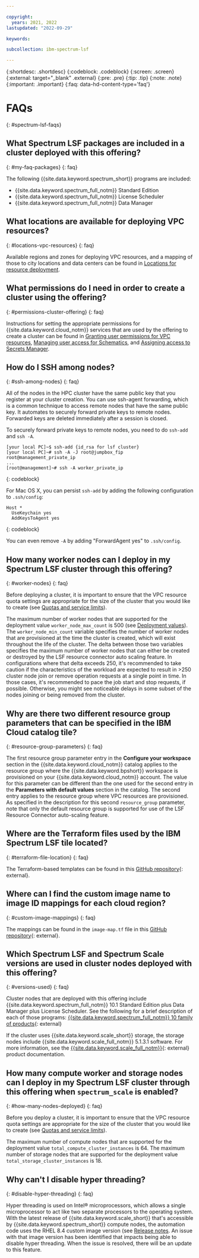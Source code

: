 ```yaml
---

copyright:
  years: 2021, 2022
lastupdated: "2022-09-29"

keywords: 

subcollection: ibm-spectrum-lsf

---
```


{:shortdesc: .shortdesc}
{:codeblock: .codeblock}
{:screen: .screen}
{:external: target="_blank" .external}
{:pre: .pre}
{:tip: .tip}
{:note: .note}
{:important: .important}
{:faq: data-hd-content-type='faq'}

# FAQs
{: #spectrum-lsf-faqs}

## What Spectrum LSF packages are included in a cluster deployed with this offering?
{: #my-faq-packages}
{: faq}

The following {{site.data.keyword.spectrum_short}} programs are included:
* {{site.data.keyword.spectrum_full_notm}} Standard Edition
* {{site.data.keyword.spectrum_full_notm}} License Scheduler
* {{site.data.keyword.spectrum_full_notm}} Data Manager

## What locations are available for deploying VPC resources?
{: #locations-vpc-resources}
{: faq}

Available regions and zones for deploying VPC resources, and a mapping of those to city locations and data centers can be found in [Locations for resource deployment](/docs/overview?topic=overview-locations).

## What permissions do I need in order to create a cluster using the offering?
{: #permissions-cluster-offering}
{: faq}

Instructions for setting the appropriate permissions for {{site.data.keyword.cloud_notm}} services that are used by the offering to create a cluster can be found in [Granting user permissions for VPC resources](/docs/vpc?topic=vpc-managing-user-permissions-for-vpc-resources), [Managing user access for Schematics](/docs/schematics?topic=schematics-access), and [Assigning access to Secrets Manager](/docs/secrets-manager?topic=secrets-manager-assign-access).

## How do I SSH among nodes?
{: #ssh-among-nodes}
{: faq}

All of the nodes in the HPC cluster have the same public key that you register at your cluster creation. You can use ssh-agent forwarding, which is a common technique to access remote nodes that have the same public key. It automates to securely forward private keys to remote nodes. Forwarded keys are deleted immediately after a session is closed.

To securely forward private keys to remote nodes, you need to do `ssh-add` and `ssh -A`.

```
[your local PC]~$ ssh-add {id_rsa for lsf cluster}
[your local PC]~# ssh -A -J root@jumpbox_fip root@management_private_ip
...
[root@management]~# ssh -A worker_private_ip
```
{: codeblock}

For Mac OS X, you can persist `ssh-add` by adding the following configuration to `.ssh/config`:

```
Host *
  UseKeychain yes
  AddKeysToAgent yes
```
{: codeblock}

You can even remove `-A` by adding "ForwardAgent yes" to `.ssh/config`.

## How many worker nodes can I deploy in my Spectrum LSF cluster through this offering?
{: #worker-nodes}
{: faq}

Before deploying a cluster, it is important to ensure that the VPC resource quota settings are appropriate for the size of the cluster that you would like to create (see [Quotas and service limits](/docs/vpc?topic=vpc-quotas)).

The maximum number of worker nodes that are supported for the deployment value `worker_node_max_count` is 500 (see [Deployment values](/docs/ibm-spectrum-lsf?topic=ibm-spectrum-lsf-deployment-values)). The `worker_node_min_count` variable specifies the number of worker nodes that are provisioned at the time the cluster is created, which will exist throughout the life of the cluster. The delta between those two variables specifies the maximum number of worker nodes that can either be created or destroyed by the LSF resource connector auto scaling feature. In configurations where that delta exceeds 250, it's recommended to take caution if the characteristics of the workload are expected to result in >250 cluster node join or remove operation requests at a single point in time. In those cases, it's recommended to pace the job start and stop requests, if possible. Otherwise, you might see noticeable delays in some subset of the nodes joining or being removed from the cluster.

## Why are there two different resource group parameters that can be specified in the IBM Cloud catalog tile?
{: #resource-group-parameters}
{: faq}

The first resource group parameter entry in the **Configure your workspace** section in the {{site.data.keyword.cloud_notm}} catalog applies to the resource group where the {{site.data.keyword.bpshort}} workspace is provisioned on your {{site.data.keyword.cloud_notm}} account. The value for this parameter can be different than the one used for the second entry in the **Parameters with default values** section in the catalog. The second entry applies to the resource group where VPC resources are provisioned. As specified in the description for this second `resource_group` parameter, note that only the default resource group is supported for use of the LSF Resource Connector auto-scaling feature.

## Where are the Terraform files used by the IBM Spectrum LSF tile located?
{: #terraform-file-location}
{: faq}

The Terraform-based templates can be found in this [GitHub repository](https://github.com/IBM-Cloud/hpc-cluster-lsf){: external}.

## Where can I find the custom image name to image ID mappings for each cloud region?
{: #custom-image-mappings}
{: faq}

The mappings can be found in the `image-map.tf` file in this [GitHub repository](https://github.com/IBM-Cloud/hpc-cluster-lsf){: external}.

## Which Spectrum LSF and Spectrum Scale versions are used in cluster nodes deployed with this offering?
{: #versions-used}
{: faq}

Cluster nodes that are deployed with this offering include {{site.data.keyword.spectrum_full_notm}} 10.1 Standard Edition plus Data Manager plus License Scheduler. See the following for a brief description of each of those programs: [{{site.data.keyword.spectrum_full_notm}} 10 family of products](https://www.ibm.com/common/ssi/ShowDoc.wss?docURL=/common/ssi/rep_ca/4/897/ENUS220-174/index.html&lang=en&request_locale=en){: external}

If the cluster uses {{site.data.keyword.scale_short}} storage, the storage nodes include {{site.data.keyword.scale_full_notm}} 5.1.3.1 software. For more information, see the [{{site.data.keyword.scale_full_notm}}](https://www.ibm.com/docs/en/spectrum-scale/5.1.3){: external} product documentation.

## How many compute worker and storage nodes can I deploy in my Spectrum LSF cluster through this offering when `spectrum_scale` is enabled?
{: #how-many-nodes-deployed}
{: faq}

Before you deploy a cluster, it is important to ensure that the VPC resource quota settings are appropriate for the size of the cluster that you would like to create (see [Quotas and service limits](/docs/vpc?topic=vpc-quotas)).

The maximum number of compute nodes that are supported for the deployment value `total_compute_cluster_instances` is 64. The maximum number of storage nodes that are supported for the deployment value `total_storage_cluster_instances` is 18.

## Why can't I disable hyper threading?
{: #disable-hyper-threading}
{: faq}

Hyper threading is used on Intel&reg; microprocessors, which allows a single microprocessor to act like two separate processors to the operating system. With the latest release of {{site.data.keyword.scale_short}} that's accessible by {{site.data.keyword.spectrum_short}} compute nodes, the automation code uses the RHEL 8.4 custom image version (see [Release notes](/docs/ibm-spectrum-lsf?topic=ibm-spectrum-lsf-release-notes&interface=ui#ibm-spectrum-lsf-aug0922). An issue with that image version has been identified that impacts being able to disable hyper threading. When the issue is resolved, there will be an update to this feature. 
